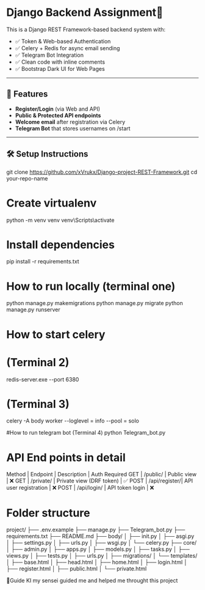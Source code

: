 # Django Backend Assignment🚀

This is a Django REST Framework-based backend system with:

- ✅ Token & Web-based Authentication
- ✅ Celery + Redis for async email sending
- ✅ Telegram Bot Integration
- ✅ Clean code with inline comments
- ✅ Bootstrap Dark UI for Web Pages

---

## 🔧 Features

- **Register/Login** (via Web and API)
- **Public & Protected API endpoints**
- **Welcome email** after registration via Celery
- **Telegram Bot** that stores usernames on /start

---

## 🛠 Setup Instructions

git clone https://github.com/xVrukx/Django-project-REST-Framework.git
cd your-repo-name

# Create virtualenv
python -m venv venv
venv\Scripts\activate

# Install dependencies
pip install -r requirements.txt

# How to run locally (terminal one)
python manage.py makemigrations
python manage.py migrate
python manage.py runserver

# How to start celery
  # (Terminal 2)
  redis-server.exe --port 6380
  # (Terminal 3)
  celery -A body worker --loglevel = info --pool = solo

#How to run telegram bot (Terminal 4)
python Telegram_bot.py

# API End points in detail

Method |	Endpoint	|   Description	             |    Auth Required
GET	   |    /public/	|   Public view	             |          ❌
GET	   |   /private/	|   Private view (DRF token) |       	✅
POST   |  /api/register/|	API user registration	 |          ❌
POST   | /api/login/	|   API token login	         |          ❌

# Folder structure

project/
├── .env.example
├── manage.py
├── Telegram_bot.py
├── requirements.txt
├── README.md
├── body/
│ ├── init.py
│ ├── asgi.py
│ ├── settings.py
│ ├── urls.py
│ ├── wsgi.py
│ └── celery.py
├── core/
│ ├── admin.py
│ ├── apps.py
│ ├── models.py
│ ├── tasks.py
│ ├── views.py
│ ├── tests.py
│ ├── urls.py
│ ├── migrations/
│ └── templates/
│ ├── base.html
│ ├── head.html
│ ├── home.html
│ ├── login.html
│ ├── register.html
│ ├── public.html
│ └── private.html

👩Guide
KI my sensei guided me and helped me throught this project
